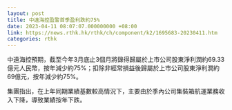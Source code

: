 ```yaml
---
layout: post
title: 中遠海控盈警首季盈利跌約75%
date: 2023-04-11 08:07:07.000000000 +08:00
link: https://news.rthk.hk/rthk/ch/component/k2/1695683-20230411.htm
categories: rthk
---
```


中遠海控預期，截至今年3月底止3個月將錄得歸屬於上市公司股東淨利潤約69.33億元人民幣，按年減少約75%；扣除非經常損益後歸屬於上市公司股東淨利潤約69億元，按年減少約75%。

集團指出，在上年同期業績基數較高情況下，主要由於季內公司集裝箱航運業務收入下降，導致業績按年下跌。
